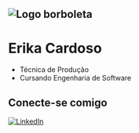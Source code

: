 ## ![Logo borboleta](https://icons.iconarchive.com/icons/ergosign/free-spring/48/butterfly-icon.png) <H1>Erika Cardoso

- Técnica de Produção
- Cursando Engenharia de Software

## Conecte-se comigo
[![LinkedIn](https://img.shields.io/badge/LinkedIn-000?style=for-the-badge&logo=linkedin&logoColor=0E76A8)](https://www.linkedin.com/in/erikacardoso/)
